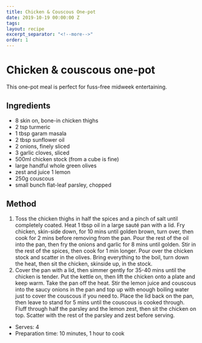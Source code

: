 ```yaml
---
title: Chicken & Couscous One-pot
date: 2019-10-19 00:00:00 Z
tags:
layout: recipe
excerpt_separator: "<!--more-->"
order: 1
---
```


# Chicken & couscous one-pot

This one-pot meal is perfect for fuss-free midweek entertaining.

<!--more-->

## Ingredients

- 8 skin on, bone-in chicken thighs
- 2 tsp turmeric
- 1 tbsp garam masala
- 2 tbsp sunflower oil
- 2 onions, finely sliced
- 3 garlic cloves, sliced
- 500ml chicken stock (from a cube is fine)
- large handful whole green olives
- zest and juice 1 lemon
- 250g couscous
- small bunch flat-leaf parsley, chopped



## Method

1.	Toss the chicken thighs in half the spices and a pinch of salt until completely coated. Heat 1 tbsp oil in a large sauté pan with a lid. Fry chicken, skin-side down, for 10 mins until golden brown, turn over, then cook for 2 mins before removing from the pan. Pour the rest of the oil into the pan, then fry the onions and garlic for 8 mins until golden. Stir in the rest of the spices, then cook for 1 min longer. Pour over the chicken stock and scatter in the olives. Bring everything to the boil, turn down the heat, then sit the chicken, skinside up, in the stock.
2.	Cover the pan with a lid, then simmer gently for 35-40 mins until the chicken is tender. Put the kettle on, then lift the chicken onto a plate and keep warm. Take the pan off the heat. Stir the lemon juice and couscous into the saucy onions in the pan and top up with enough boiling water just to cover the couscous if you need to. Place the lid back on the pan, then leave to stand for 5 mins until the couscous is cooked through. Fluff through half the parsley and the lemon zest, then sit the chicken on top. Scatter with the rest of the parsley and zest before serving.



- Serves: 4
- Preparation time: 10 minutes, 1 hour to cook
